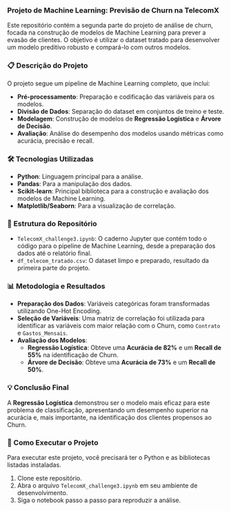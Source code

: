 ### **Projeto de Machine Learning: Previsão de Churn na TelecomX**

Este repositório contém a segunda parte do projeto de análise de churn, focada na construção de modelos de Machine Learning para prever a evasão de clientes. O objetivo é utilizar o dataset tratado para desenvolver um modelo preditivo robusto e compará-lo com outros modelos.

### **📋 Descrição do Projeto**

O projeto segue um pipeline de Machine Learning completo, que inclui:
- **Pré-processamento**: Preparação e codificação das variáveis para os modelos.
- **Divisão de Dados**: Separação do dataset em conjuntos de treino e teste.
- **Modelagem**: Construção de modelos de **Regressão Logística** e **Árvore de Decisão**.
- **Avaliação**: Análise do desempenho dos modelos usando métricas como acurácia, precisão e recall.

### **🛠️ Tecnologias Utilizadas**

- **Python**: Linguagem principal para a análise.
- **Pandas**: Para a manipulação dos dados.
- **Scikit-learn**: Principal biblioteca para a construção e avaliação dos modelos de Machine Learning.
- **Matplotlib/Seaborn**: Para a visualização de correlação.

### **📁 Estrutura do Repositório**

- `TelecomX_challenge3.ipynb`: O caderno Jupyter que contém todo o código para o pipeline de Machine Learning, desde a preparação dos dados até o relatório final.
- `df_telecom_tratado.csv`: O dataset limpo e preparado, resultado da primeira parte do projeto.

### **📊 Metodologia e Resultados**

- **Preparação dos Dados**: Variáveis categóricas foram transformadas utilizando One-Hot Encoding.
- **Seleção de Variáveis**: Uma matriz de correlação foi utilizada para identificar as variáveis com maior relação com o Churn, como `Contrato` e `Gastos_Mensais`.
- **Avaliação dos Modelos**:
  - **Regressão Logística**: Obteve uma **Acurácia de 82%** e um **Recall de 55%** na identificação de Churn.
  - **Árvore de Decisão**: Obteve uma **Acurácia de 73%** e um **Recall de 50%**.

### **💡 Conclusão Final**

A **Regressão Logística** demonstrou ser o modelo mais eficaz para este problema de classificação, apresentando um desempenho superior na acurácia e, mais importante, na identificação dos clientes propensos ao Churn.

### **🚀 Como Executar o Projeto**

Para executar este projeto, você precisará ter o Python e as bibliotecas listadas instaladas.

1.  Clone este repositório.
2.  Abra o arquivo `TelecomX_challenge3.ipynb` em seu ambiente de desenvolvimento.
3.  Siga o notebook passo a passo para reproduzir a análise.
